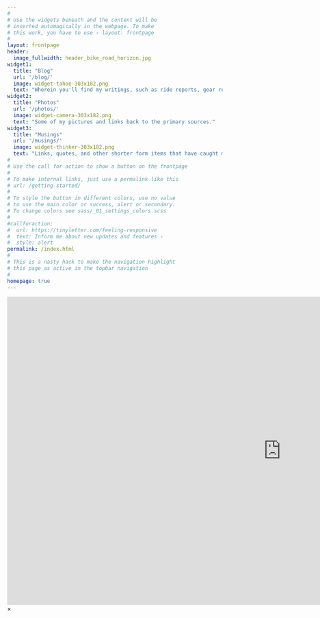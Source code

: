 ```yaml
---
#
# Use the widgets beneath and the content will be
# inserted automagically in the webpage. To make
# this work, you have to use › layout: frontpage
#
layout: frontpage
header:
  image_fullwidth: header_bike_road_horizon.jpg
widget1:
  title: "Blog"
  url: '/blog/'
  image: widget-tahoe-303x182.png
  text: "Wherein you'll find my writings, such as ride reports, gear reviews, and random thoughts about whatever's front of mind." 
widget2:
  title: "Photos"
  url: '/photos/'
  image: widget-camera-303x182.png
  text: "Some of my pictures and links back to the primary sources."
widget3:
  title: "Musings"
  url: '/musings/'
  image: widget-thinker-303x182.png
  text: "Links, quotes, and other shorter form items that have caught my attention."
#
# Use the call for action to show a button on the frontpage
#
# To make internal links, just use a permalink like this
# url: /getting-started/
#
# To style the button in different colors, use no value
# to use the main color or success, alert or secondary.
# To change colors see sass/_01_settings_colors.scss
#
#callforaction:
#  url: https://tinyletter.com/feeling-responsive
#  text: Inform me about new updates and features ›
#  style: alert
permalink: /index.html
#
# This is a nasty hack to make the navigation highlight
# this page as active in the topbar navigation
#
homepage: true
---
```


<div id="videoModal" class="reveal-modal large" data-reveal="">
  <div class="flex-video widescreen vimeo" style="display: block;">
    <iframe width="1280" height="720" src="https://www.youtube.com/embed/3b5zCFSmVvU" frameborder="0" allowfullscreen></iframe>
  </div>
  <a class="close-reveal-modal">&#215;</a>
</div>
